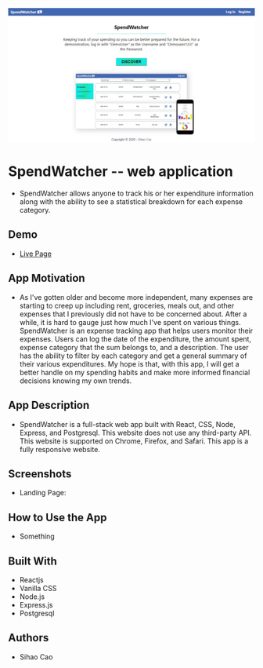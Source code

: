 <img src='./src/Images/Landing_Page.JPG'>

# SpendWatcher -- web application
* SpendWatcher allows anyone to track his or her expenditure information along with the ability to see a statistical breakdown for each expense category.

## Demo
* [Live Page](https://spendwatcher-client.now.sh/)

## App Motivation
* As I've gotten older and become more independent, many expenses are starting to creep up including rent, groceries, meals out, and other expenses that I previously did not have to be concerned about. After a while, it is hard to gauge just how much I've spent on various things. SpendWatcher is an expense tracking app that helps users monitor their expenses. Users can log the date of the expenditure, the amount spent, expense category that the sum belongs to, and a description. The user has the ability to filter by each category and get a general summary of their various expenditures. My hope is that, with this app, I will get a better handle on my spending habits and make more informed financial decisions knowing my own trends.

## App Description
* SpendWatcher is a full-stack web app built with React, CSS, Node, Express, and Postgresql. This website does not use any third-party API. This website is supported on Chrome, Firefox, and Safari. This app is a fully responsive website.

## Screenshots
* Landing Page:


## How to Use the App
* Something

## Built With
* Reactjs
* Vanilla CSS
* Node.js
* Express.js
* Postgresql

## Authors
* Sihao Cao
